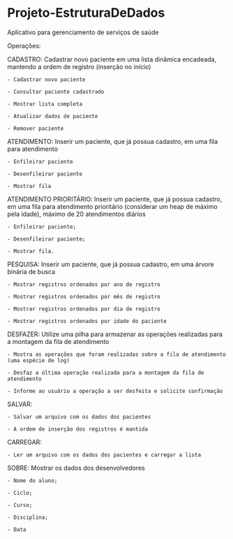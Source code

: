# Projeto-EstruturaDeDados
Aplicativo para gerenciamento de serviços de saúde

Operações:

  CADASTRO: Cadastrar novo paciente em uma lista dinâmica encadeada, mantendo a ordem de registro (inserção no início)
  
    - Cadastrar novo paciente
    
    - Consultar paciente cadastrado
    
    - Mostrar lista completa
    
    - Atualizar dados de paciente
    
    - Remover paciente

   ATENDIMENTO: Inserir um paciente, que já possua cadastro, em uma fila para atendimento
  
    - Enfileirar paciente
    
    - Desenfileirar paciente
    
    - Mostrar fila

  ATENDIMENTO PRIORITÁRIO: Inserir um paciente, que já possua cadastro, em uma fila para atendimento prioritário (considerar um heap de máximo pela idade), máximo de 20 atendimentos diários
  
    - Enfileirar paciente;
    
    - Desenfileirar paciente;
    
    - Mostrar fila.
    
  PESQUISA: Inserir um paciente, que já possua cadastro, em uma árvore binária de busca
  
    - Mostrar registros ordenados por ano de registro
    
    - Mostrar registros ordenados por mês de registro
    
    - Mostrar registros ordenados por dia de registro
    
    - Mostrar registros ordenados por idade do paciente

  DESFAZER: Utilize uma pilha para armazenar as operações realizadas para a montagem da fila de atendimento
  
    - Mostra as operações que foram realizadas sobre a fila de atendimento (uma espécie de log)
    
    - Desfaz a última operação realizada para a montagem da fila de atendimento
    
    - Informe ao usuário a operação a ser desfeita e solicite confirmação

    
  SALVAR:
    
    - Salvar um arquivo com os dados dos pacientes
    
    - A ordem de inserção dos registros é mantida

  CARREGAR:

    - Ler um arquivo com os dados dos pacientes e carregar a lista
    
  SOBRE: Mostrar os dados dos desenvolvedores
  
    - Nome do aluno;
    
    - Ciclo;
    
    - Curso;
    
    - Disciplina;
    
    - Data

